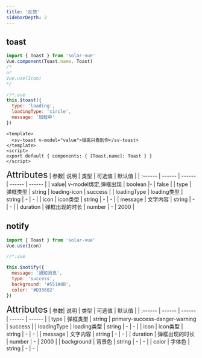 ```yaml
---
title: '反馈'
sidebarDepth: 2
---
```


## toast

<ClientOnly>
<sv-toast/>
</ClientOnly>

```javascript
import { Toast } from 'solar-vue'
Vue.component(Toast.name, Toast)
/*
or
Vue.use(Icon)
*/

//*.vue
this.$toast({
  type: 'loading',
  loadingType: 'circle',
  message: '加载中'
})
```

```vue
<template>
  <sv-toast v-model="value">很高兴看到你</sv-toast>
</template>
<script>
export default { components: { [Toast.name]: Toast } }
</script>
```

<ClientOnly>
<font size=5>Attributes</font>
| 参数| 说明 | 类型 | 可选值 | 默认值 |
| :------ | ------ | ------ | ------ | ------ |
| value| v-model绑定,弹框出现 | boolean |- | false |
| type | 弹框类型 | string | loading-icon | success |
| loadingType | loading类型 | string | - | - |
| icon | icon类型 | string | - | - |
| message | 文字内容 | string | - | - |
| duration | 弹框出现的时长 | number | - | 2000 |
</ClientOnly>

## notify

<ClientOnly>
<sv-notify/>
</ClientOnly>

```javascript
import { Toast } from 'solar-vue'
Vue.use(Icon)

//*.vue

this.$notify({
  message: '通知消息',
  type: 'success',
  background: '#551A8B',
  color: '#D33682'
})
```

<ClientOnly>
<font size=5>Attributes</font>
| 参数| 说明 | 类型 | 可选值 | 默认值 |
| :------ | ------ | ------ | ------ | ------ |
| type | 弹框类型 | string | primary-success-danger-warning | success |
| loadingType | loading类型 | string | - | - |
| icon | icon类型 | string | - | - |
| message | 文字内容 | string | - | - |
| duration | 弹框出现的时长 | number | - | 2000 |
| background | 背景色 | string | - | - |
| color | 字体色 | string | - | - |
</ClientOnly>
